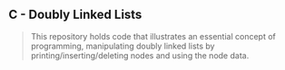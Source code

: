 ## C - Doubly Linked Lists
> This repository holds code that illustrates an essential concept of programming,
> manipulating doubly linked lists by printing/inserting/deleting nodes
> and using the node data.
